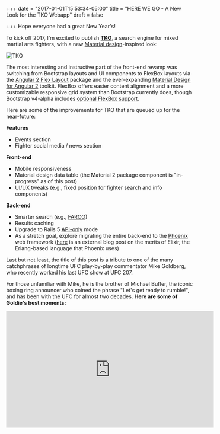 +++
date = "2017-01-01T15:53:34-05:00"
title = "HERE WE GO - A New Look for the TKO Webapp"
draft = false

+++
Hope everyone had a great New Year's!

To kick off 2017, I'm excited to publish <a href="http://tko.yifanchen.io/"
target="_blank">**TKO**</a>, a search engine for mixed martial arts fighters,
with a new <a href="https://material.io/guidelines/" target="_blank">Material
design</a>-inspired look:

![TKO](img/2017-01-01/TKO-new-look.png)

The most interesting and instructive part of the front-end revamp was switching from
Bootstrap layouts and UI components to FlexBox layouts via the <a href="https://github.com/angular/flex-layout"
target="_blank">Angular 2 Flex Layout</a> package and the ever-expanding
<a href="https://github.com/angular/material2" target="_blank">Material Design
for Angular 2</a> toolkit. FlexBox offers easier content alignment
and a more customizable responsive grid system than Bootstrap currently does, though Bootstrap v4-alpha
includes <a href="http://v4-alpha.getbootstrap.com/getting-started/flexbox/"
target="_blank">optional FlexBox support</a>.

Here are some of the improvements for TKO that are queued up for the near-future:  

**Features**

- Events section
- Fighter social media / news section

**Front-end**

- Mobile responsiveness
- Material design data table (the Material 2 package component is "in-progress" as of this post)
- UI/UX tweaks (e.g., fixed position for fighter search and info components)

**Back-end**

- Smarter search (e.g., <a href="http://www.faroo.com/hp/api/api.html" target="_blank">
FAROO</a>)
- Results caching
- Upgrade to Rails 5 <a href="http://edgeguides.rubyonrails.org/api_app.html" target="_blank">
API-only</a> mode
- As a stretch goal, explore migrating the entire back-end to the
<a href="http://www.phoenixframework.org/" target="_blank">Phoenix</a> web
framework (<a href="http://adrian-philipp.com/post/why-elixir-has-great-potential"
target="_blank">here</a> is an external blog post on the merits of Elixir, the
Erlang-based language that Phoenix uses)

Last but not least, the title of this post is a tribute to one of the many
catchphrases of longtime UFC play-by-play commentator Mike Goldberg,
who recently worked his last UFC show at UFC 207.

For those unfamiliar with Mike, he is the brother of Michael Buffer, the
iconic boxing ring announcer who coined the phrase "Let's get ready to rumble!",
and has been with the UFC for almost two decades. **Here are some of Goldie's
best moments:**

<div style="text-align: center">
  <iframe width="560" height="315" src="https://www.youtube.com/embed/8OLlkyFSLOM" frameborder="0" allowfullscreen></iframe>
</div>
